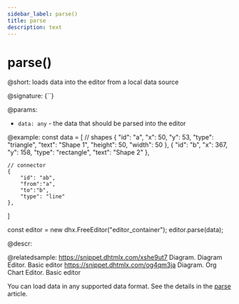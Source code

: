 ```yaml
---
sidebar_label: parse()
title: parse
description: text
---
```


# parse()

@short: loads data into the editor from a local data source

@signature: {``}

@params:
- `data: any` - the data that should be parsed into the editor

@example:
const data = [
    // shapes
    {
        "id": "a",
        "x": 50,
        "y": 53,
        "type": "triangle",
        "text": "Shape 1",
        "height": 50,
        "width": 50
    },
    {
        "id": "b",
        "x": 367,
        "y": 158,
        "type": "rectangle",
        "text": "Shape 2"
    },
 
    // connector
    {
        "id": "ab",
        "from":"a",
        "to":"b",
        "type": "line"
    },
]
 
const editor = new dhx.FreeEditor("editor_container"); 
editor.parse(data);

@descr:


@relatedsample:
https://snippet.dhtmlx.com/xshe9ut7	Diagram. Diagram Editor. Basic editor
https://snippet.dhtmlx.com/og4qm3ja Diagram. Org Chart Editor. Basic editor


You can load data in any supported data format. See the details in the [parse](api/data/methods/parse.md) article.